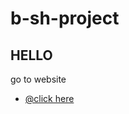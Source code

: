 # b-sh-project

## HELLO

go to website

- [@click here](https://shatha-mohsen.github.io/b-sh-project/)

